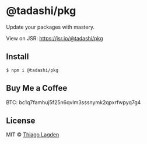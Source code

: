 # @tadashi/pkg

Update your packages with mastery.

View on JSR: https://jsr.io/@tadashi/pkg

## Install

```
$ npm i @tadashi/pkg
```


## Buy Me a Coffee

BTC: bc1q7famhuj5f25n6qvlm3sssnymk2qpxrfwpyq7g4

## License

MIT © [Thiago Lagden](https://github.com/lagden)